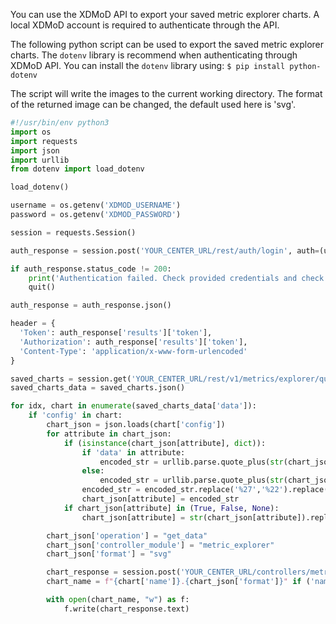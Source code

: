 You can use the XDMoD API to export your saved metric explorer charts. A local XDMoD account is required to authenticate through the API.

The following python script can be used to export the saved metric explorer charts. The `dotenv` library is recommend when authenticating through XDMoD API. You can install the `dotenv` library using:
`$ pip install python-dotenv`

The script will write the images to the current working directory. The format of the returned image can be changed, the default used here is 'svg'.

```python
#!/usr/bin/env python3
import os
import requests
import json
import urllib
from dotenv import load_dotenv

load_dotenv()

username = os.getenv('XDMOD_USERNAME')
password = os.getenv('XDMOD_PASSWORD')

session = requests.Session()

auth_response = session.post('YOUR_CENTER_URL/rest/auth/login', auth=(username, password))

if auth_response.status_code != 200:
    print('Authentication failed. Check provided credentials and check if you have a local XDMoD account')
    quit()

auth_response = auth_response.json()

header = {
  'Token': auth_response['results']['token'],
  'Authorization': auth_response['results']['token'],
  'Content-Type': 'application/x-www-form-urlencoded'
}

saved_charts = session.get('YOUR_CENTER_URL/rest/v1/metrics/explorer/queries', headers=header, cookies=session.cookies)
saved_charts_data = saved_charts.json()

for idx, chart in enumerate(saved_charts_data['data']):
    if 'config' in chart:
        chart_json = json.loads(chart['config'])
        for attribute in chart_json:
            if (isinstance(chart_json[attribute], dict)):
                if 'data' in attribute:
                    encoded_str = urllib.parse.quote_plus(str(chart_json[attribute]['data']))
                else:
                    encoded_str = urllib.parse.quote_plus(str(chart_json[attribute]))
                encoded_str = encoded_str.replace('%27','%22').replace('False', 'false').replace('True', 'true').replace('None', 'null')
                chart_json[attribute] = encoded_str
            if chart_json[attribute] in (True, False, None):
                chart_json[attribute] = str(chart_json[attribute]).replace('False', 'false').replace('True', 'true').replace('None', 'null')

        chart_json['operation'] = "get_data"
        chart_json['controller_module'] = "metric_explorer"
        chart_json['format'] = "svg"

        chart_response = session.post('YOUR_CENTER_URL/controllers/metric_explorer.php', data=chart_json, headers=header, cookies=session.cookies)
        chart_name = f"{chart['name']}.{chart_json['format']}" if ('name' in chart) else f"xdmod_API_export_{idx}.{chart_json['format']}"

        with open(chart_name, "w") as f:
            f.write(chart_response.text)
```
